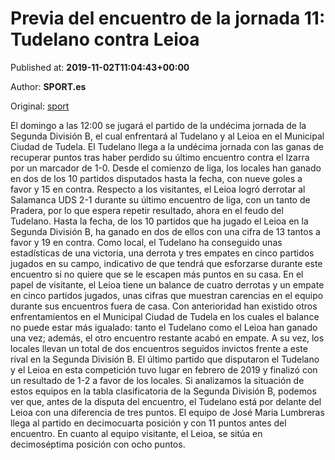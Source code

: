 
# Previa del encuentro de la jornada 11: Tudelano contra Leioa

Published at: **2019-11-02T11:04:43+00:00**

Author: **SPORT.es**

Original: [sport](https://www.sport.es/es/noticias/segunda-division-b/previa-del-encuentro-de-la-jornada-11-tudelano-contra-leioa-7711262)

El domingo a las 12:00 se jugará el partido de la undécima jornada de la Segunda División B, el cual enfrentará al Tudelano y al Leioa en el Municipal Ciudad de Tudela.
El Tudelano llega a la undécima jornada con las ganas de recuperar puntos tras haber perdido su último encuentro contra el Izarra por un marcador de 1-0. Desde el comienzo de liga, los locales han ganado en dos de los 10 partidos disputados hasta la fecha, con nueve goles a favor y 15 en contra.
Respecto a los visitantes, el Leioa logró derrotar al Salamanca UDS 2-1 durante su último encuentro de liga, con un tanto de Pradera, por lo que espera repetir resultado, ahora en el feudo del Tudelano. Hasta la fecha, de los 10 partidos que ha jugado el Leioa en la Segunda División B, ha ganado en dos de ellos con una cifra de 13 tantos a favor y 19 en contra.
Como local, el Tudelano ha conseguido unas estadísticas de una victoria, una derrota y tres empates en cinco partidos jugados en su campo, indicativo de que tendrá que esforzarse durante este encuentro si no quiere que se le escapen más puntos en su casa. En el papel de visitante, el Leioa tiene un balance de cuatro derrotas y un empate en cinco partidos jugados, unas cifras que muestran carencias en el equipo durante sus encuentros fuera de casa.
Con anterioridad han existido otros enfrentamientos en el Municipal Ciudad de Tudela en los cuales el balance no puede estar más igualado: tanto el Tudelano como el Leioa han ganado una vez; además, el otro encuentro restante acabó en empate. A su vez, los locales llevan un total de dos encuentros seguidos invictos frente a este rival en la Segunda División B. El último partido que disputaron el Tudelano y el Leioa en esta competición tuvo lugar en febrero de 2019 y finalizó con un resultado de 1-2 a favor de los locales.
Si analizamos la situación de estos equipos en la tabla clasificatoria de la Segunda División B, podemos ver que, antes de la disputa del encuentro, el Tudelano está por delante del Leioa con una diferencia de tres puntos. El equipo de José Maria Lumbreras llega al partido en decimocuarta posición y con 11 puntos antes del encuentro. En cuanto al equipo visitante, el Leioa, se sitúa en decimoséptima posición con ocho puntos.
